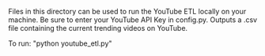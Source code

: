 Files in this directory can be used to run the YouTube ETL locally on your machine. 
Be sure to enter your YouTube API Key in config.py.
Outputs a .csv file containing the current trending videos on YouTube.

To run: "python youtube_etl.py"
